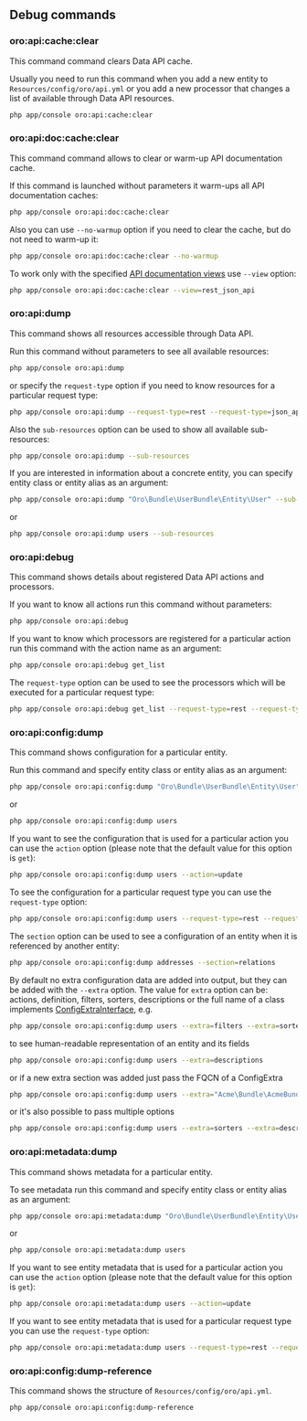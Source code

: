 Debug commands
--------------

### oro:api:cache:clear

This command command clears Data API cache.

Usually you need to run this command when you add a new entity to `Resources/config/oro/api.yml` or you add a new processor that changes a list of available through Data API resources.

```bash
php app/console oro:api:cache:clear
```

### oro:api:doc:cache:clear

This command command allows to clear or warm-up API documentation cache.

If this command is launched without parameters it warm-ups all API documentation caches:

```bash
php app/console oro:api:doc:cache:clear
```

Also you can use `--no-warmup` option if you need to clear the cache, but do not need to warm-up it:

```bash
php app/console oro:api:doc:cache:clear --no-warmup
```

To work only with the specified [API documentation views](https://github.com/nelmio/NelmioApiDocBundle/blob/master/Resources/doc/multiple-api-doc.rst) use `--view` option:

```bash
php app/console oro:api:doc:cache:clear --view=rest_json_api
```

### oro:api:dump

This command shows all resources accessible through Data API.

Run this command without parameters to see all available resources:

```bash
php app/console oro:api:dump
```

or specify the `request-type` option if you need to know resources for a particular request type:

```bash
php app/console oro:api:dump --request-type=rest --request-type=json_api
```

Also the `sub-resources` option can be used to show all available sub-resources:

```bash
php app/console oro:api:dump --sub-resources
```

If you are interested in information about a concrete entity, you can specify entity class or entity alias as an argument:

```bash
php app/console oro:api:dump "Oro\Bundle\UserBundle\Entity\User" --sub-resources
```

or

```bash
php app/console oro:api:dump users --sub-resources
```

### oro:api:debug

This command shows details about registered Data API actions and processors.

If you want to know all actions run this command without parameters:

```bash
php app/console oro:api:debug
```

If you want to know which processors are registered for a particular action run this command with the action name as an argument:

```bash
php app/console oro:api:debug get_list
```

The `request-type` option can be used to see the processors which will be executed for a particular request type:

```bash
php app/console oro:api:debug get_list --request-type=rest --request-type=json_api
```

### oro:api:config:dump

This command shows configuration for a particular entity.

Run this command and specify entity class or entity alias as an argument:

```bash
php app/console oro:api:config:dump "Oro\Bundle\UserBundle\Entity\User"
```

or

```bash
php app/console oro:api:config:dump users
```

If you want to see the configuration that is used for a particular action you can use the `action` option (please note that the default value for this option is `get`):

```bash
php app/console oro:api:config:dump users --action=update
```

To see the configuration for a particular request type you can use the `request-type` option:

```bash
php app/console oro:api:config:dump users --request-type=rest --request-type=json_api
```

The `section` option can be used to see a configuration of an entity when it is referenced by another entity:

```bash
php app/console oro:api:config:dump addresses --section=relations
```

By default no extra configuration data are added into output, but they can be added with the `--extra` option.
The value for `extra` option can be: actions, definition, filters, sorters, descriptions or the full name of a class implements [ConfigExtraInterface](../../Config/ConfigExtraInterface.php), e.g.

```bash
php app/console oro:api:config:dump users --extra=filters --extra=sorters
```

to see human-readable representation of an entity and its fields

```bash
php app/console oro:api:config:dump users --extra=descriptions
```

or if a new extra section was added just pass the FQCN of a ConfigExtra

```bash
php app/console oro:api:config:dump users --extra="Acme\Bundle\AcmeBundle\Config\AcmeConfigExtra"
```

or it's also possible to pass multiple options

```bash
php app/console oro:api:config:dump users --extra=sorters --extra=descriptions --extra=filters --extra="Acme\Bundle\AcmeBundle\Config\AcmeConfigExtra"
```

### oro:api:metadata:dump

This command shows metadata for a particular entity.

To see metadata run this command and specify entity class or entity alias as an argument:

```bash
php app/console oro:api:metadata:dump "Oro\Bundle\UserBundle\Entity\User"
```

or

```bash
php app/console oro:api:metadata:dump users
```

If you want to see entity metadata that is used for a particular action you can use the `action` option (please note that the default value for this option is `get`):

```bash
php app/console oro:api:metadata:dump users --action=update
```

If you want to see entity metadata that is used for a particular request type you can use the `request-type` option:

```bash
php app/console oro:api:metadata:dump users --request-type=rest --request-type=json_api
```

### oro:api:config:dump-reference

This command shows the structure of `Resources/config/oro/api.yml`.

```bash
php app/console oro:api:config:dump-reference
```
